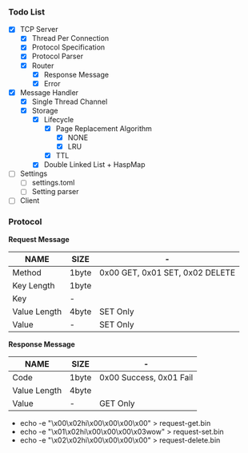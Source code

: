 ### Todo List

- [x] TCP Server
  - [x] Thread Per Connection
  - [x] Protocol Specification
  - [x] Protocol Parser
  - [x] Router
    - [x] Response Message
    - [x] Error
- [x] Message Handler
  - [x] Single Thread Channel
  - [x] Storage
    - [x] Lifecycle
      - [x] Page Replacement Algorithm
        - [x] NONE
        - [x] LRU
      - [x] TTL
    - [x] Double Linked List + HaspMap
- [ ] Settings
  - [ ] settings.toml
  - [ ] Setting parser
- [ ] Client

### Protocol

**Request Message**

| NAME         | SIZE  | -                               |
| ------------ | ----- | ------------------------------- |
| Method       | 1byte | 0x00 GET, 0x01 SET, 0x02 DELETE |
| Key Length   | 1byte |                                 |
| Key          | -     |                                 |
| Value Length | 4byte | SET Only                        |
| Value        | -     | SET Only                        |

**Response Message**

| NAME         | SIZE  | -                       |
| ------------ | ----- | ----------------------- |
| Code         | 1byte | 0x00 Success, 0x01 Fail |
| Value Length | 4byte |                         |
| Value        | -     | GET Only                |

- echo -e "\x00\x02hi\x00\x00\x00\x00" > request-get.bin
- echo -e "\x01\x02hi\x00\x00\x00\x03wow" > request-set.bin
- echo -e "\x02\x02hi\x00\x00\x00\x00" > request-delete.bin
